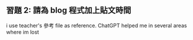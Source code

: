 ## 習題 2: 請為 blog 程式加上貼文時間
i use teacher's 參考 file as reference. ChatGPT helped me in several areas where im lost
